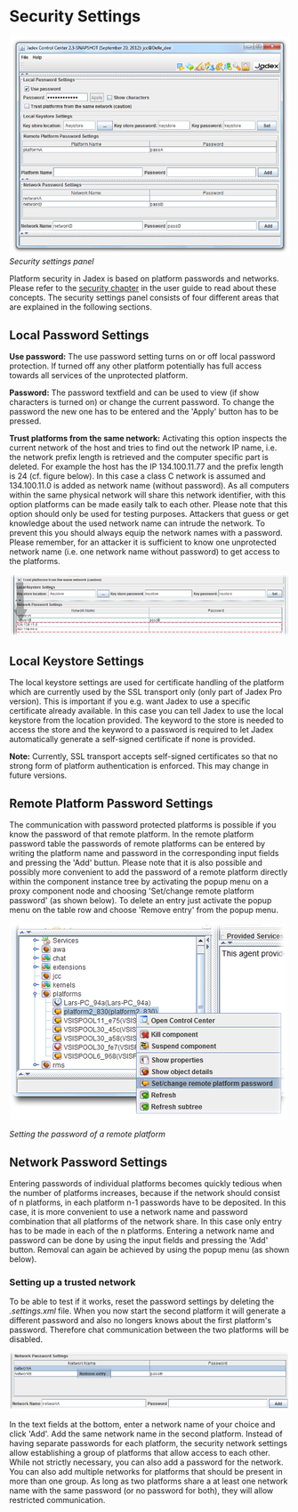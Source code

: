 # Security Settings

![05 Security Settings @sec.png](sec.png)  
*Security settings panel*

Platform security in Jadex is based on platform passwords and networks. Please refer to the [security chapter](../AC%20User%20Guide/08%20Security)  in the user guide to read about these concepts. The security settings panel consists of four different areas that are explained in the following sections.

Local Password Settings
------------------------------------

**Use password:** The use password setting turns on or off local password protection. If turned off any other platform potentially has full access towards all services of the unprotected platform.

**Password:** The password textfield and can be used to view (if show characters is turned on) or change the current password. To change the password the new one has to be entered and the 'Apply' button has to be pressed.

**Trust platforms from the same network:** Activating this option inspects the current network of the host and tries to find out the network IP name, i.e. the network prefix length is retrieved and the computer specific part is deleted. For example the host has the IP 134.100.11.77 and the prefix length is 24 (cf. figure below). In this case a class C network is assumed and 134.100.11.0 is added as network name (without password). As all computers within the same physical network will share this network identifier, with this option platforms can be made easily talk to each other. Please note that this option should only be used for testing purposes. Attackers that guess or get knowledge about the used network name can intrude the network. To prevent this you should always equip the network names with a password. Please remember, for an attacker it is sufficient to know one unprotected network name (i.e. one network name without password) to get access to the platforms.

![05 Security Settings @network.png](network.png)

Local Keystore Settings
------------------------------------

The local keystore settings are used for certificate handling of the platform which are currently used by the SSL transport only (only part of Jadex Pro version). This is important if you e.g. want Jadex to use a specific certificate already available. In this case you can tell Jadex to use the local keystore from the location provided. The keyword to the store is needed to access the store and the keyword to a password is required to let Jadex automatically generate a self-signed certificate if none is provided.

**Note:** Currently, SSL transport accepts self-signed certificates so that no strong form of platform authentication is enforced. This may change in future versions.

Remote Platform Password Settings
----------------------------------------------

The communication with password protected platforms is possible if you know the password of that remote platform. In the remote platform password table the passwords of remote platforms can be entered by writing the platform name and password in the corresponding input fields and pressing the 'Add' buttun. Please note that it is also possible and possibly more convenient to add the password of a remote platform directly within the component instance tree by activating the popup menu on a proxy component node and choosing 'Set/change remote platform password' (as shown below). To delete an entry just activate the popup menu on the table row and choose 'Remove entry' from the popup menu.

![05 Security Settings @set\_password.png](set_password.png)

*Setting the password of a remote platform*

Network Password Settings
--------------------------------------

Entering passwords of individual platforms becomes quickly tedious when the number of platforms increases, because if the network should consist of n platforms, in each platform n-1 passwords have to be deposited. In this case, it is more convenient to use a network name and password combination that all platforms of the network share. In this case only entry has to be made in each of the n platforms. Entering a network name and password can be done by using the input fields and pressing the 'Add' button. Removal can again be achieved by using the popup menu (as shown below).

### Setting up a trusted network

To be able to test if it works, reset the password settings by deleting the *<platformname>.settings.xml* file. When you now start the second platform it will generate a different password and also no longers knows about the first platform's password. Therefore chat communication between the two platforms will be disabled.

![05 Security Settings @network\_rem.png](network_rem.png)

In the text fields at the bottom, enter a network name of your choice and click 'Add'. Add the same network name in the second platform. Instead of having separate passwords for each platform, the security network settings allow establishing a group of platforms that allow access to each other. While not strictly necessary, you can also add a password for the network. You can also add multiple networks for platforms that should be present in more than one group. As long as two platforms share a at least one network name with the same password (or no password for both), they will allow restricted communication.


